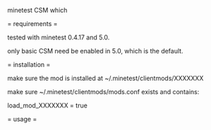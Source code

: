 minetest CSM which

= requirements =

tested with minetest 0.4.17 and 5.0.

only basic CSM need be enabled in 5.0, which is the default.

= installation =

make sure the mod is installed at ~/.minetest/clientmods/XXXXXXX

make sure ~/.minetest/clientmods/mods.conf exists and contains:

load_mod_XXXXXXX = true

= usage =

